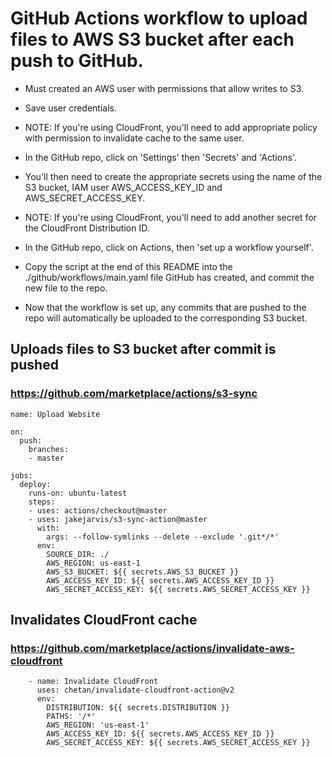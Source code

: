 # GitHub Actions workflow to upload files to AWS S3 bucket after each push to GitHub.

-   Must created an AWS user with permissions that allow writes to S3.
-   Save user credentials.
-   NOTE: If you're using CloudFront, you'll need to add appropriate policy with permission to invalidate cache to the same user.

-   In the GitHub repo, click on 'Settings' then 'Secrets' and 'Actions'.
-   You'll then need to create the appropriate secrets using the name of the S3 bucket, IAM user AWS_ACCESS_KEY_ID and AWS_SECRET_ACCESS_KEY.
- NOTE: If you're using CloudFront, you'll need to add another secret for the CloudFront Distribution ID.

-   In the GitHub repo, click on Actions, then 'set up a workflow yourself'.
-   Copy the script at the end of this README into the ./github/workflows/main.yaml file GitHub has created, and commit the new file to the repo.
-   Now that the workflow is set up, any commits that are pushed to the repo will automatically be uploaded to the corresponding S3 bucket.


## Uploads files to S3 bucket after commit is pushed
### https://github.com/marketplace/actions/s3-sync
```
name: Upload Website

on:
  push:
    branches:
    - master

jobs:
  deploy:
    runs-on: ubuntu-latest
    steps:
    - uses: actions/checkout@master
    - uses: jakejarvis/s3-sync-action@master
      with:
        args: --follow-symlinks --delete --exclude '.git*/*'
      env:
        SOURCE_DIR: ./
        AWS_REGION: us-east-1
        AWS_S3_BUCKET: ${{ secrets.AWS_S3_BUCKET }}
        AWS_ACCESS_KEY_ID: ${{ secrets.AWS_ACCESS_KEY_ID }}
        AWS_SECRET_ACCESS_KEY: ${{ secrets.AWS_SECRET_ACCESS_KEY }}
```

## Invalidates CloudFront cache
### https://github.com/marketplace/actions/invalidate-aws-cloudfront
```
    - name: Invalidate CloudFront
      uses: chetan/invalidate-cloudfront-action@v2
      env:
        DISTRIBUTION: ${{ secrets.DISTRIBUTION }}
        PATHS: '/*'
        AWS_REGION: 'us-east-1'
        AWS_ACCESS_KEY_ID: ${{ secrets.AWS_ACCESS_KEY_ID }}
        AWS_SECRET_ACCESS_KEY: ${{ secrets.AWS_SECRET_ACCESS_KEY }}
```
